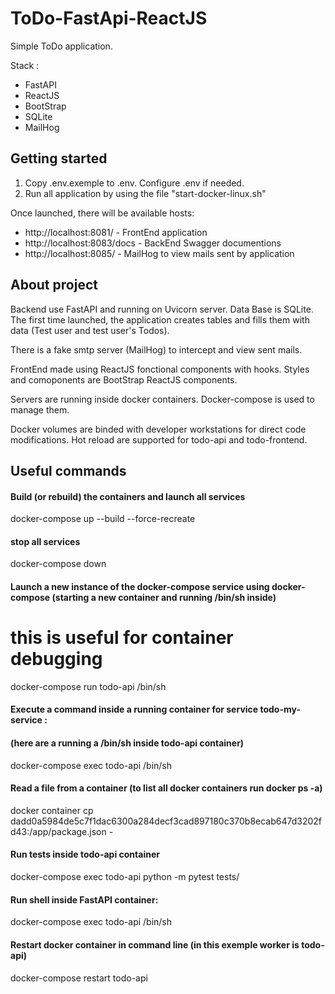 # ToDo-FastApi-ReactJS

Simple ToDo application.

Stack :
- FastAPI
- ReactJS
- BootStrap
- SQLite
- MailHog


## Getting started

1. Copy .env.exemple to .env. Configure .env if needed.
2. Run all application by using the file "start-docker-linux.sh"

Once launched, there will be available hosts:
- http://localhost:8081/ - FrontEnd application
- http://localhost:8083/docs - BackEnd Swagger documentions
- http://localhost:8085/ - MailHog to view mails sent by application

## About project

Backend use FastAPI and running on Uvicorn server. Data Base is SQLite. The first time launched, the application creates tables and fills them with data (Test user and test user's Todos).

There is a fake smtp server (MailHog) to intercept and view sent mails.

FrontEnd made using ReactJS fonctional components with hooks. Styles and comoponents are BootStrap ReactJS components.

Servers are running inside docker containers. Docker-compose is used to manage them.

Docker volumes are binded with developer workstations for direct code modifications. Hot reload are supported for todo-api and todo-frontend.

## Useful commands

#### Build (or rebuild) the containers and launch all services
docker-compose up --build --force-recreate

#### stop all services
docker-compose down

#### Launch a new instance of the docker-compose service using docker-compose (starting a new container and running /bin/sh inside)
# this is useful for container debugging
docker-compose run todo-api /bin/sh

#### Execute a command inside a running container for service todo-my-service :
#### (here are a running a /bin/sh inside todo-api container)
docker-compose exec todo-api /bin/sh

#### Read a file from a container (to list all docker containers run docker ps -a)
docker container cp dadd0a5984de5c7f1dac6300a284decf3cad897180c370b8ecab647d3202fd43:/app/package.json -

#### Run tests inside todo-api container
docker-compose exec todo-api python -m pytest tests/

#### Run shell inside FastAPI container:
docker-compose exec todo-api /bin/sh

#### Restart docker container in command line (in this exemple worker is todo-api)
docker-compose restart todo-api